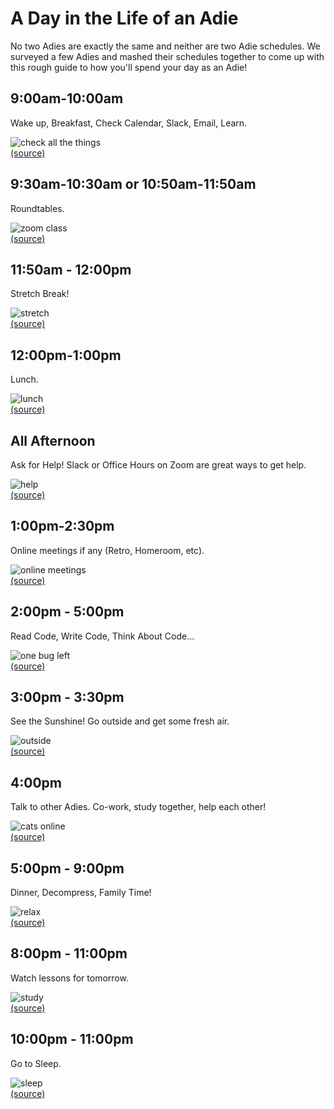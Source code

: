 # A Day in the Life of an Adie

No two Adies are exactly the same and neither are two Adie schedules.  We surveyed a few Adies and mashed their schedules together to come up with this rough guide to how you'll spend your day as an Adie!

## 9:00am-10:00am

Wake up, Breakfast, Check Calendar, Slack, Email, Learn.

![check all the things](../assets/day_life/check_all_the_things.png)  
[(source)](http://hyperboleandahalf.blogspot.com/2010/06/this-is-why-ill-never-be-adult.html)

## 9:30am-10:30am or 10:50am-11:50am

Roundtables.

![zoom class](../assets/day_life/zoom_class_dance.gif)  
[(source)](https://www.vice.com/en/article/n7jaex/dance-church-is-thousands-of-peoples-favorite-quarantine-workout)

## 11:50am - 12:00pm

Stretch Break!

![stretch](../assets/day_life/stretch.jpeg)  
[(source)](https://www.petguide.com/blog/cat/whats-cats-stretching/)

## 12:00pm-1:00pm

Lunch.

![lunch](../assets/day_life/lunch.gif)  
[(source)](https://giphy.com/gifs/sesamestreet-xT0xeMA62E1XIlup68)

## All Afternoon

Ask for Help!  Slack or Office Hours on Zoom are great ways to get help.

![help](../assets/day_life/help.gif)  
[(source)](https://giphy.com/gifs/schittscreek-schittscreek-pop-poptv-comedy-tv-funny-eugenelevy-danlevy-l0IycEw2wscAQzG6Y)

## 1:00pm-2:30pm

Online meetings if any (Retro, Homeroom, etc).

![online meetings](../assets/day_life/zoom_class.gif)  
[(source)](https://tenor.com/view/bird-call-zoom-zoom-meeting-video-call-house-party-gif-18994265)

## 2:00pm - 5:00pm

Read Code, Write Code, Think About Code...

![one bug left](../assets/day_life/one_bug_left.png)  
[(source)](https://me.me/i/only-one-bug-left-in-the-code-we-fix-it-21102264)

## 3:00pm - 3:30pm

See the Sunshine!  Go outside and get some fresh air.

![outside](../assets/day_life/outside.jpg)  
[(source)](https://pixabay.com/photos/puppy-run-running-dog-pet-animal-5193507/)

## 4:00pm

Talk to other Adies.  Co-work, study together, help each other!

![cats online](../assets/day_life/cats_online.jpg)  
[(source)](https://unsplash.com/photos/d6n3J882SkM)

## 5:00pm - 9:00pm

Dinner, Decompress, Family Time!

![relax](../assets/day_life/family.gif)  
[(source)](https://giphy.com/gifs/augh-AmQ3y8XsZq9Q4)

## 8:00pm - 11:00pm

Watch lessons for tomorrow.

![study](../assets/day_life/cat_computer.gif)  
[(source)](https://tenor.com/view/computer-cat-working-gif-7817705)

## 10:00pm - 11:00pm

Go to Sleep.

![sleep](../assets/day_life/sleep.jpg)  
[(source)](https://www.boredpanda.com/sleeping-dogs-human-bed/?media_id=214798)